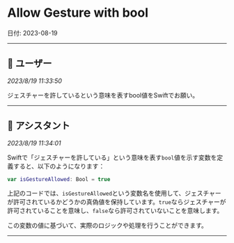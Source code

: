 # Allow Gesture with bool

日付: 2023-08-19

---

## 👤 ユーザー
*2023/8/19 11:33:50*

ジェスチャーを許しているという意味を表すbool値をSwiftでお願い。

---

## 🤖 アシスタント
*2023/8/19 11:34:01*

Swiftで「ジェスチャーを許している」という意味を表す`bool`値を示す変数を定義すると、以下のようになります：

```swift
var isGestureAllowed: Bool = true
```

上記のコードでは、`isGestureAllowed`という変数名を使用して、ジェスチャーが許可されているかどうかの真偽値を保持しています。`true`ならジェスチャーが許可されていることを意味し、`false`なら許可されていないことを意味します。

この変数の値に基づいて、実際のロジックや処理を行うことができます。

---
